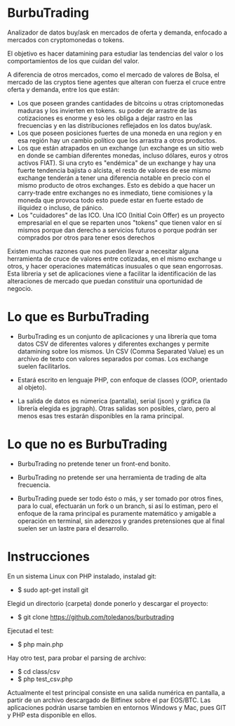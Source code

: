 # BurbuTrading
Analizador de datos buy/ask en mercados de oferta y demanda, enfocado a mercados con cryptomonedas o tokens.

El objetivo es hacer datamining para estudiar las tendencias del valor o los comportamientos de los que cuidan del valor.

A diferencia de otros mercados, como el mercado de valores de Bolsa, el mercado de las cryptos tiene agentes que alteran con fuerza el cruce entre oferta y demanda, entre los que están:
- Los que poseen grandes cantidades de bitcoins u otras criptomonedas maduras y los invierten en tokens. su poder de arrastre de las cotizaciones es enorme y eso les obliga a dejar rastro en las frecuencias y en las distribuciones reflejados en los datos buy/ask.
- Los que poseen posiciones fuertes de una moneda en una region y en esa región hay un cambio político que los arrastra a otros productos. 
- Los que están atrapados en un exchange (un exchange es un sitio web en donde se cambian diferentes monedas, incluso dólares, euros y otros activos FIAT). Si una cryto es "endémica" de un exchange y hay una fuerte tendencia bajista o alcista, el resto de valores de ese mismo exchange tenderán a tener una diferencia notable en precio con el mismo producto de otros exchanges. Esto es debido a que hacer un carry-trade entre exchanges no es inmediato, tiene comisiones y la moneda que provoca todo esto puede estar en fuerte estado de iliquidez o incluso, de pánico.
- Los "cuidadores" de las ICO. Una ICO (Initial Coin Offer) es un proyecto empresarial en el que se reparten unos "tokens" que tienen valor en sí mismos porque dan derecho a servicios futuros o porque podrán ser comprados por otros para tener esos derechos

Existen muchas razones que nos pueden llevar a necesitar alguna herramienta de cruce de valores entre cotizadas, en el mismo exchange u otros, y hacer operaciones matemáticas inusuales o que sean engorrosas. Esta libreria y set de aplicaciones viene a facilitar la identificación de las alteraciones de mercado que puedan constituir una oportunidad de negocio.

# Lo que es BurbuTrading
- BurbuTrading es un conjunto de aplicaciones y una librería que toma datos CSV de diferentes valores y diferentes exchanges y permite datamining sobre los mismos. Un CSV (Comma Separated Value) es un archivo de texto con valores separados por comas. Los exchange suelen facilitarlos.

- Estará escrito en lenguaje PHP, con enfoque de classes (OOP, orientado al objeto).

- La salida de datos es númerica (pantalla), serial (json) y gráfica (la librería elegida es jpgraph). Otras salidas son posibles, claro, pero al menos esas tres estarán disponibles en la rama principal.

# Lo que no es BurbuTrading
- BurbuTrading no pretende tener un front-end bonito. 

- BurbuTrading no pretende ser una herramienta de trading de alta frecuencia. 

- BurbuTrading puede ser todo ésto o más, y ser tomado por otros fines, para lo cual, efectuarán un fork o un branch, si así lo estiman, pero el enfoque de la rama principal es puramente matemático y amigable a operación en terminal, sin aderezos y grandes pretensiones que al final suelen ser un lastre para el desarrollo.

# Instrucciones

En un sistema Linux con PHP instalado, instalad git:
- $ sudo apt-get install git

Elegid un directorio (carpeta) donde ponerlo y descargar el proyecto:
- $ git clone https://github.com/toledanos/burbutrading

Ejecutad el test:
- $ php main.php  

Hay otro test, para probar el parsing de archivo:
- $ cd class/csv
- $ php test_csv.php

Actualmente el test principal consiste en una salida numérica en pantalla, a partir de un archivo descargado de Bitfinex sobre el par EOS/BTC. 
Las aplicaciones podrán usarse tambien en entornos Windows y Mac, pues GIT y PHP esta disponible en ellos. 



